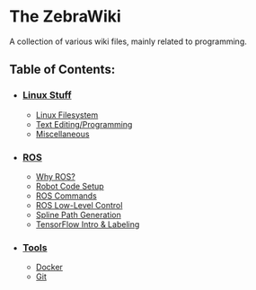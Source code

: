 # The ZebraWiki
A collection of various wiki files, mainly related to programming.

## Table of Contents:
- ### [Linux Stuff](linux/linux.md)
    - [Linux Filesystem](linux/filesystem.md)
    - [Text Editing/Programming](linux/editing.md)
    - [Miscellaneous](linux/miscellaneous.md)
- ### [ROS](ros/ros.md)
    - [Why ROS?](ros/why_ros.md)
    - [Robot Code Setup](ros/robot_code_setup.md)
    - [ROS Commands](ros/ros_commands.md)
    - [ROS Low-Level Control](ros/ros_low_level_control.md)
    - [Spline Path Generation](ros/spline_path_generation.md)
    - [TensorFlow Intro & Labeling](ros/tensorflow_intro_and_labeling.md)
- ### [Tools](tools/tools.md)
    - [Docker](tools/docker.md)
    - [Git](tools/git.md)
